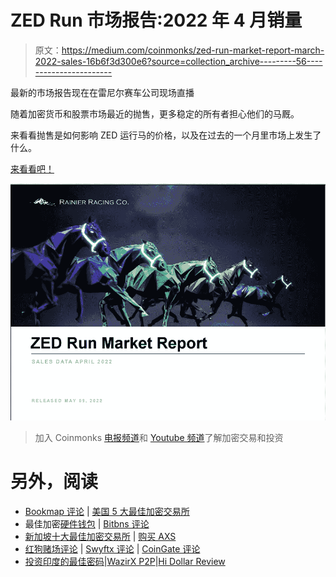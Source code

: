 # ZED Run 市场报告:2022 年 4 月销量

> 原文：<https://medium.com/coinmonks/zed-run-market-report-march-2022-sales-16b6f3d300e6?source=collection_archive---------56----------------------->

最新的市场报告现在在雷尼尔赛车公司现场直播

随着加密货币和股票市场最近的抛售，更多稳定的所有者担心他们的马厩。

来看看抛售是如何影响 ZED 运行马的价格，以及在过去的一个月里市场上发生了什么。

[来看看吧！](https://rainierracingco.com/market-reports-%7C-services)

[![](img/b1ac895ab3d7628148c21eff4c24e124.png)](https://rainierracingco.com/market-reports-%7C-services)

> 加入 Coinmonks [电报频道](https://t.me/coincodecap)和 [Youtube 频道](https://www.youtube.com/c/coinmonks/videos)了解加密交易和投资

# 另外，阅读

*   [Bookmap 评论](https://coincodecap.com/bookmap-review-2021-best-trading-software) | [美国 5 大最佳加密交易所](https://coincodecap.com/crypto-exchange-usa)
*   最佳加密[硬件钱包](/coinmonks/hardware-wallets-dfa1211730c6) | [Bitbns 评论](/coinmonks/bitbns-review-38256a07e161)
*   [新加坡十大最佳加密交易所](https://coincodecap.com/crypto-exchange-in-singapore) | [购买 AXS](https://coincodecap.com/buy-axs-token)
*   [红狗赌场评论](https://coincodecap.com/red-dog-casino-review) | [Swyftx 评论](https://coincodecap.com/swyftx-review) | [CoinGate 评论](https://coincodecap.com/coingate-review)
*   [投资印度的最佳密码](https://coincodecap.com/best-crypto-to-invest-in-india-in-2021)|[WazirX P2P](https://coincodecap.com/wazirx-p2p)|[Hi Dollar Review](https://coincodecap.com/hi-dollar-review)